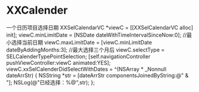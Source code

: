 # XXCalender
一个日历项目选择日期
    XXSelCalendarVC *viewC = [[XXSelCalendarVC alloc] init];
    viewC.minLimitDate = [NSDate dateWithTimeIntervalSinceNow:0];  //最小选择当前日期
    viewC.maxLimitDate = [viewC.minLimitDate dateByAddingMonths:3];  //最大选择三个月后
    viewC.selectType = SELCalenderTypePointSelection;
    [self.navigationController pushViewController:viewC animated:YES];
    viewC.xxSelCalenderDidSelectWithDates = ^(NSArray * _Nonnull dateArrStr) {
        NSString *str = [dateArrStr componentsJoinedByString:@"   &    "];
        NSLog(@"已经选择：%@",str);
    };
